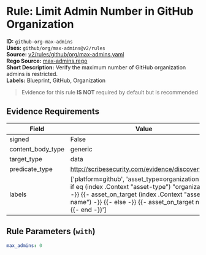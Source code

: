 # Rule: Limit Admin Number in GitHub Organization  
**ID:** `github-org-max-admins`  
**Uses:** `github/org/max-admins@v2/rules`  
**Source:** [v2/rules/github/org/max-admins.yaml](https://github.com/scribe-public/sample-policies/v2/rules/github/org/max-admins.yaml)  
**Rego Source:** [max-admins.rego](https://github.com/scribe-public/sample-policies/v2/rules/github/org/max-admins.rego)  
**Short Description:** Verify the maximum number of GitHub organization admins is restricted.  
**Labels:** Blueprint, GitHub, Organization  
> Evidence for this rule **IS NOT** required by default but is recommended


## Evidence Requirements  
| Field | Value |
|-------|-------|
| signed | False |
| content_body_type | generic |
| target_type | data |
| predicate_type | http://scribesecurity.com/evidence/discovery/v0.1 |
| labels | ['platform=github', 'asset_type=organization', '{{- if eq (index .Context "asset-type") "organization" -}} {{- asset_on_target (index .Context "asset-name") -}} {{- else -}} {{- asset_on_target nil -}} {{- end -}}'] |

## Rule Parameters (`with`)  
```yaml
max_admins: 0
```

